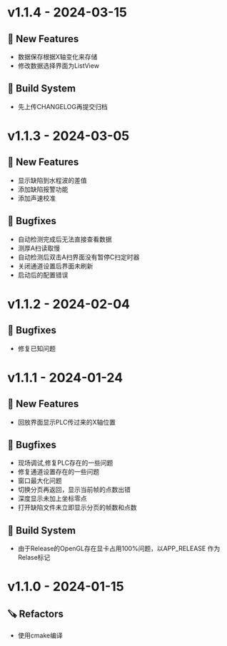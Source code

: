 # v1.1.4 - 2024-03-15

## 🎉 New Features
- 数据保存根据X轴变化来存储
- 修改数据选择界面为ListView

## 🧱 Build System
- 先上传CHANGELOG再提交归档


# v1.1.3 - 2024-03-05

## 🎉 New Features
- 显示缺陷到水程波的差值
- 添加缺陷报警功能
- 添加声速校准

## 🐛 Bugfixes
- 自动检测完成后无法直接查看数据
- 测厚A扫读取慢
- 自动检测后双击A扫界面没有暂停C扫定时器
- 关闭通道设置后界面未刷新
- 启动后的配置错误

# v1.1.2 - 2024-02-04

## 🐛 Bugfixes
- 修复已知问题

# v1.1.1 - 2024-01-24

## 🎉 New Features
- 回放界面显示PLC传过来的X轴位置

## 🐛 Bugfixes
- 现场调试,修复PLC存在的一些问题
- 修复通道设置存在的一些问题
- 窗口最大化问题
- 切换分页再返回，显示当前帧的点数出错
- 深度显示未加上坐标零点
- 打开缺陷文件未立即显示分页的帧数和点数

## 🧱 Build System
- 由于Release的OpenGL存在显卡占用100%问题，以APP_RELEASE 作为Relase标记


# v1.1.0 - 2024-01-15

## 🪚 Refactors
- 使用cmake编译



